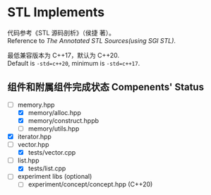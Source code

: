 # STL Implements
代码参考《STL 源码剖析》（侯捷 著）。  
Reference to *The Annotated STL Sources(using SGI STL)*.   

最低兼容版本为 C++17，默认为 C++20.  
Default is `-std=c++20`, minimum is `-std=c++17`.  

## 组件和附属组件完成状态 Compenents' Status
- [ ] memory.hpp
  - [x] memory/alloc.hpp
  - [x] memory/construct.hppb
  - [ ] memory/utils.hpp
- [x] iterator.hpp
- [ ] vector.hpp
  - [x] tests/vector.cpp
- [ ] list.hpp
  - [x] tests/list.cpp
- [ ] experiment libs (optional)
  - [ ] experiment/concept/concept.hpp (C++20)